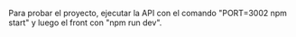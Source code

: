 Para probar el proyecto, ejecutar la API con el comando "PORT=3002 npm start" y luego el front con "npm run dev".